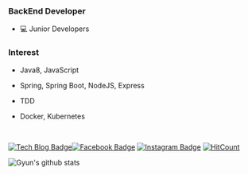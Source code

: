 ### BackEnd Developer

* 💻 Junior Developers


### Interest

* Java8, JavaScript

* Spring, Spring Boot, NodeJS, Express

* TDD

* Docker, Kubernetes
  

<br>
  
[![Tech Blog Badge](http://img.shields.io/badge/-Tech%20blog-000000?style=flat-square&logo=github&link=https://devlog-wjdrbs96.tistory.com/)](https://devlog-wjdrbs96.tistory.com/)[![Facebook Badge](https://img.shields.io/badge/Facebook-1877f2?style=flat-square&logo=facebook&logoColor=white&link=https://www.facebook.com/profile.php?id=100010965288474)](https://www.facebook.com/profile.php?id=100010965288474) [![Instagram Badge](https://img.shields.io/badge/Instagram-ff69b4?style=flat-square&logo=instagram&logoColor=white&link=https://www.instagram.com/96.gyun/)](https://www.instagram.com/96.gyun/)
[![HitCount](http://hits.dwyl.com/wjdrbs96/{wjdrbs96}.svg)](http://hits.dwyl.com/wjdrbs96/{wjdrbs96})



![Gyun's github stats](https://github-readme-stats.vercel.app/api?username=wjdrbs96&show_icons=true&hide_border=true)
